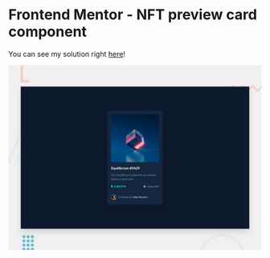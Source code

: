 # Frontend Mentor - NFT preview card component

You can see my solution right [here](https://magnic0.github.io/nft-preview-card-component/)!

![Design preview for the NFT preview card component coding challenge](./design/desktop-preview.jpg)
